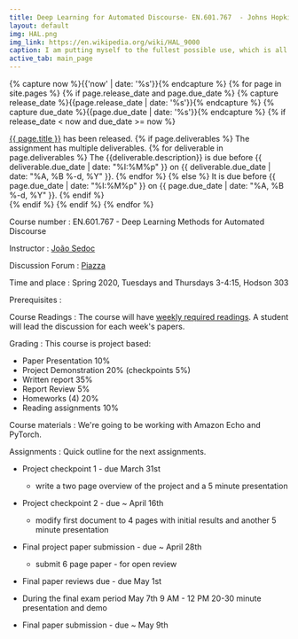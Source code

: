 ```yaml
---
title: Deep Learning for Automated Discourse- EN.601.767  - Johns Hopkins University
layout: default
img: HAL.png
img_link: https://en.wikipedia.org/wiki/HAL_9000
caption: I am putting myself to the fullest possible use, which is all I think that any conscious entity can ever hope to do. 
active_tab: main_page 
---
```



<!-- Display an alert about upcoming homework assignments -->
{% capture now %}{{'now' | date: '%s'}}{% endcapture %}
{% for page in site.pages %}
{% if page.release_date and page.due_date %}
{% capture release_date %}{{page.release_date | date: '%s'}}{% endcapture %}
{% capture due_date %}{{page.due_date | date: '%s'}}{% endcapture %}
{% if release_date < now and due_date >= now %}
<div class="alert alert-info">
<a href="{{page.url}}">{{ page.title }}</a> has been released.  
{% if page.deliverables %}
The assignment has multiple deliverables.
{% for deliverable in page.deliverables %}
The {{deliverable.description}} is due before {{ deliverable.due_date | date: "%I:%M%p" }} on {{ deliverable.due_date | date: "%A, %B %-d, %Y" }}.  
{% endfor %}
{% else %}
It is due before {{ page.due_date | date: "%I:%M%p" }} on {{ page.due_date | date: "%A, %B %-d, %Y" }}.
{% endif %}
</div>
{% endif %}
{% endif %}
{% endfor %}
<!-- End alert for upcoming homework assignments -->


Course number
: EN.601.767 - Deep Learning Methods for Automated Discourse

Instructor
: [João Sedoc](https://sites.google.com/site/jsedoc/)

Discussion Forum
: [Piazza](https://piazza.com/class/k541crp27qs4my)

Time and place
: Spring 2020, Tuesdays and Thursdays 3-4:15,  Hodson 303

Prerequisites
: 

Course Readings
: The course will have [weekly required readings](readings.html).  A student will lead the discussion for each week's papers.

Grading
: This course is project based:

* Paper Presentation 10% 
* Project Demonstration 20% (checkpoints 5%)
* Written report 35%
* Report Review 5%
* Homeworks (4) 20% 
* Reading assignments 10%

Course materials
: We're going to be working with Amazon Echo and PyTorch.

Assignments
: Quick outline for the next assignments.

* Project checkpoint 1 - due March 31st
  * write a two page overview of the project and a 5 minute presentation

* Project checkpoint 2 - due ~ April 16th
   * modify first document to 4 pages with initial results and another 5 minute presentation

* Final project paper submission - due ~ April 28th 
   * submit 6 page paper - for open review

* Final paper reviews due - due May 1st

* During the final exam period May 7th 9 AM - 12 PM  20-30 minute presentation and demo

* Final paper submission - due ~ May 9th

